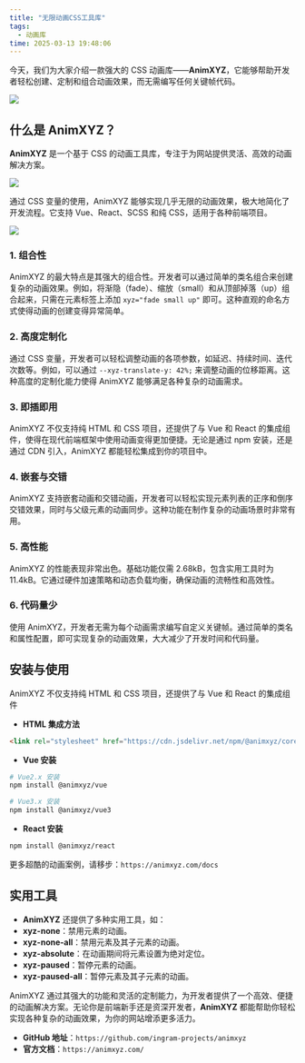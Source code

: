 ```yaml
---
title: "无限动画CSS工具库"
tags:
  - 动画库
time: 2025-03-13 19:48:06
---
```


今天，我们为大家介绍一款强大的 CSS 动画库——**AnimXYZ**，它能够帮助开发者轻松创建、定制和组合动画效果，而无需编写任何关键帧代码。

<img src="/images/03.gif">

## 什么是 AnimXYZ？

**AnimXYZ** 是一个基于 CSS 的动画工具库，专注于为网站提供灵活、高效的动画解决方案。

<img src="/images/24.webp">

通过 CSS 变量的使用，AnimXYZ 能够实现几乎无限的动画效果，极大地简化了开发流程。它支持 Vue、React、SCSS 和纯 CSS，适用于各种前端项目。

<img src="/images/25.webp">

### 1\. 组合性

AnimXYZ 的最大特点是其强大的组合性。开发者可以通过简单的类名组合来创建复杂的动画效果。例如，将渐隐（fade）、缩放（small）和从顶部掉落（up）组合起来，只需在元素标签上添加 `xyz="fade small up"` 即可。这种直观的命名方式使得动画的创建变得异常简单。

### 2\. 高度定制化

通过 CSS 变量，开发者可以轻松调整动画的各项参数，如延迟、持续时间、迭代次数等。例如，可以通过 `--xyz-translate-y: 42%;` 来调整动画的位移距离。这种高度的定制化能力使得 AnimXYZ 能够满足各种复杂的动画需求。

### 3\. 即插即用

AnimXYZ 不仅支持纯 HTML 和 CSS 项目，还提供了与 Vue 和 React 的集成组件，使得在现代前端框架中使用动画变得更加便捷。无论是通过 npm 安装，还是通过 CDN 引入，AnimXYZ 都能轻松集成到你的项目中。

### 4\. 嵌套与交错

AnimXYZ 支持嵌套动画和交错动画，开发者可以轻松实现元素列表的正序和倒序交错效果，同时与父级元素的动画同步。这种功能在制作复杂的动画场景时非常有用。

### 5\. 高性能

AnimXYZ 的性能表现非常出色。基础功能仅需 2.68kB，包含实用工具时为 11.4kB。它通过硬件加速策略和动态负载均衡，确保动画的流畅性和高效性。

### 6\. 代码量少

使用 AnimXYZ，开发者无需为每个动画需求编写自定义关键帧。通过简单的类名和属性配置，即可实现复杂的动画效果，大大减少了开发时间和代码量。

## 安装与使用

AnimXYZ 不仅支持纯 HTML 和 CSS 项目，还提供了与 Vue 和 React 的集成组件

- **HTML 集成方法**

```html
<link rel="stylesheet" href="https://cdn.jsdelivr.net/npm/@animxyz/core" />
```

- **Vue 安装**

```sh
# Vue2.x 安装
npm install @animxyz/vue

# Vue3.x 安装
npm install @animxyz/vue3
```

- **React 安装**

```sh
npm install @animxyz/react
```

更多超酷的动画案例，请移步：`https://animxyz.com/docs`

## 实用工具

- **AnimXYZ** 还提供了多种实用工具，如：
- **xyz-none**：禁用元素的动画。
- **xyz-none-all**：禁用元素及其子元素的动画。
- **xyz-absolute**：在动画期间将元素设置为绝对定位。
- **xyz-paused**：暂停元素的动画。
- **xyz-paused-all**：暂停元素及其子元素的动画。

AnimXYZ 通过其强大的功能和灵活的定制能力，为开发者提供了一个高效、便捷的动画解决方案。无论你是前端新手还是资深开发者，**AnimXYZ** 都能帮助你轻松实现各种复杂的动画效果，为你的网站增添更多活力。

- **GitHub 地址**：`https://github.com/ingram-projects/animxyz`
- **官方文档**：`https://animxyz.com/`
